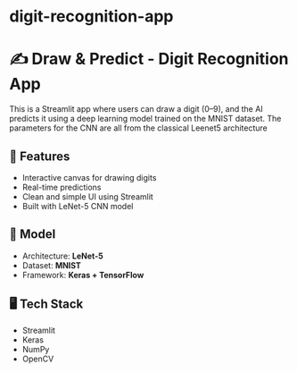 # digit-recognition-app

# ✍️ Draw & Predict - Digit Recognition App

This is a Streamlit app where users can draw a digit (0–9), and the AI predicts it using a deep learning model trained on the MNIST dataset. The parameters for the CNN are all from the classical Leenet5 architecture 

## 🚀 Features

- Interactive canvas for drawing digits
- Real-time predictions
- Clean and simple UI using Streamlit
- Built with LeNet-5 CNN model

## 🧠 Model

- Architecture: **LeNet-5**
- Dataset: **MNIST**
- Framework: **Keras + TensorFlow**

## 🖥️ Tech Stack

- Streamlit
- Keras
- NumPy
- OpenCV


 
